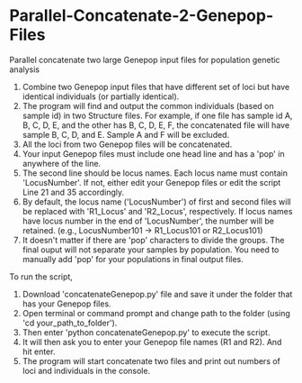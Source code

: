 # Parallel-Concatenate-2-Genepop-Files
Parallel concatenate two large Genepop input files for population genetic analysis

1. Combine two Genepop input files that have different set of loci but have identical individuals (or partially identical). 
2. The program will find and output the common individuals (based on sample id) in two Structure files. For example, if one file has sample id A, B, C, D, E, and the other has B, C, D, E, F, the concatenated file will have sample B, C, D, and E. Sample A and F will be excluded.
3. All the loci from two Genepop files will be concatenated.
4. Your input Genepop files must include one head line and has a 'pop' in anywhere of the line.
5. The second line should be locus names. Each locus name must contain 'LocusNumber'. If not, either edit your Genepop files or edit the script Line 21 and 35 accordingly. 
6. By default, the locus name ('LocusNumber') of first and second files will be replaced with 'R1_Locus' and 'R2_Locus', respectively. If locus names have locus number in the end of 'LocusNumber', the number will be retained. (e.g., LocusNumber101 -> R1_Locus101 or R2_Locus101)
7. It doesn't matter if there are 'pop' characters to divide the groups. The final ouput will not separate your samples by population. You need to manually add 'pop' for your populations in final output files.

To run the script,

1. Download 'concatenateGenepop.py' file and save it under the folder that has your Genepop files. 
2. Open terminal or command prompt and change path to the folder (using 'cd your_path_to_folder').
3. Then enter 'python concatenateGenepop.py' to execute the script.
4. It will then ask you to enter your Genepop file names (R1 and R2). And hit enter.
5. The program will start concatenate two files and print out numbers of loci and individuals in the console.
